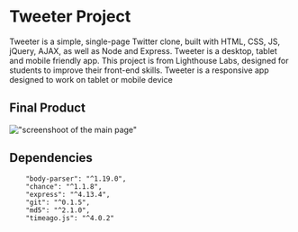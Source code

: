 # Tweeter Project

Tweeter is a simple, single-page Twitter clone, built with HTML, CSS, JS,
jQuery, AJAX, as well as Node and Express. Tweeter is a desktop, tablet and
mobile friendly app. This project is from Lighthouse Labs, designed for students
to improve their front-end skills. Tweeter is a responsive app designed to work
on tablet or mobile device

## Final Product

!["screenshoot of the main page"](https://github.com/faridamoussaeff/tweeter/blob/master/docs/tweeter.gif)

## Dependencies

```
    "body-parser": "^1.19.0",
    "chance": "^1.1.8",
    "express": "^4.13.4",
    "git": "^0.1.5",
    "md5": "^2.1.0",
    "timeago.js": "^4.0.2"
```
